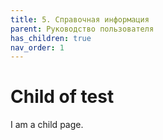 ```yaml
---
title: 5. Справочная информация
parent: Руководство пользователя
has_children: true
nav_order: 1
---
```


# Child of test

I am a child page.
